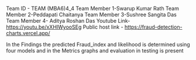 Team ID - TEAM (MBA6)4_4
Team Member 1-Swarup Kumar Rath
Team Member 2-Peddapati Chaitanya
Team Member 3-Sushree Sangita Das
Team Member 4- Aditya Roshan Das
Youtube Link- https://youtu.be/xXHIWyooSEg
Public host link - https://fraud-detection-charts.vercel.app/

In the Findings the predicted Fraud_index and likelihood is determined using four models and in the Metrics graphs and evaluation in testing is present
